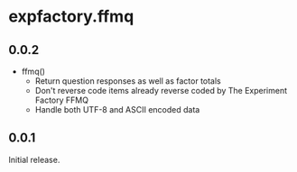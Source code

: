 # expfactory.ffmq

## 0.0.2

* ffmq()
	* Return question responses as well as factor totals
	* Don't reverse code items already reverse coded by The Experiment Factory FFMQ
	* Handle both UTF-8 and ASCII encoded data

## 0.0.1

Initial release.

